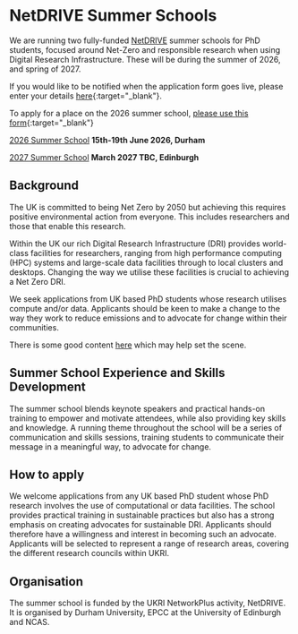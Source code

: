 # NetDRIVE Summer Schools

We are running two fully-funded [NetDRIVE](https://eng.ox.ac.uk/netdrive) summer schools for PhD students, focused around Net-Zero and responsible research when using Digital Research Infrastructure.  These will be during the summer of 2026, and spring of 2027.

If you would like to be notified when the application form goes live, please enter your details [here](https://forms.office.com/Pages/ResponsePage.aspx?id=i9hQcmhLKUW-RNWaLYpvlKHkTxd26sdLkOaQl2zCEXpUNVpGQVpVSzRTVlBCQTlTTVFWVkhWTTVFWi4u){:target="_blank"}.

To apply for a place on the 2026 summer school, [please use this form](https://forms.office.com/Pages/ResponsePage.aspx?id=i9hQcmhLKUW-RNWaLYpvlKHkTxd26sdLkOaQl2zCEXpUN0hRTURJM0daWDdORUVNTjVJQ0NINTNBWi4u){:target="_blank"}


[2026 Summer School](ss2026.md) **15th-19th June 2026, Durham**

[2027 Summer School](ss2027.md) **March 2027 TBC, Edinburgh**

## Background

The UK is committed to being Net Zero by 2050 but achieving this requires positive environmental action from everyone. This includes researchers and those that enable this research.

Within the UK our rich Digital Research Infrastructure (DRI) provides world-class facilities for researchers, ranging from high performance computing (HPC) systems and large-scale data facilities through to local clusters and desktops. Changing the way we utilise these facilities is crucial to achieving a Net Zero DRI.

We seek applications from UK based PhD students whose research utilises compute and/or data. Applicants should be keen to make a change to the way they work to reduce emissions and to advocate for change within their communities.


There is some good content [here](https://epcced.github.io/2025-05-13_GreenHPC_Edinburgh/index.html#key-concepts) which may help set the scene.

## Summer School Experience and Skills Development

The summer school blends keynote speakers and practical hands-on training to empower and motivate attendees, while also providing key skills and knowledge. A running theme throughout the school will be a series of communication and skills sessions, training students to communicate their message in a meaningful way, to advocate for change. 

## How to apply

We welcome applications from any UK based PhD student whose PhD research involves the use of computational or data facilities. The school provides practical training in sustainable practices but also has a strong emphasis on creating advocates for sustainable DRI. Applicants should therefore have a willingness and interest in becoming such an advocate. Applicants will be selected to represent a range of research areas, covering the different research councils within UKRI. 

## Organisation

The summer school is funded by the UKRI NetworkPlus activity, NetDRIVE. It is organised by Durham University, EPCC at the University of Edinburgh and NCAS.
